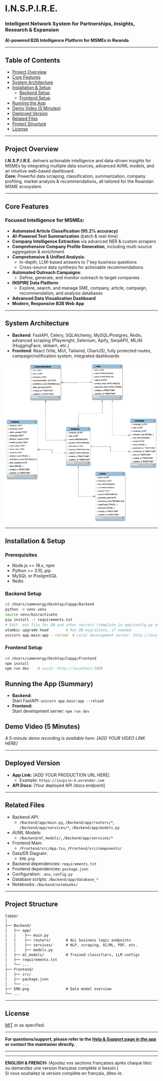 # I.N.S.P.I.R.E.
### Intelligent Network System for Partnerships, Insights, Research & Expansion  
**AI-powered B2B Intelligence Platform for MSMEs in Rwanda**

---

## Table of Contents

- [Project Overview](#project-overview)
- [Core Features](#core-features)
- [System Architecture](#system-architecture)
- [Installation & Setup](#installation--setup)
    - [Backend Setup](#backend-setup)
    - [Frontend Setup](#frontend-setup)
- [Running the App](#running-the-app)
- [Demo Video (5 Minutes)](#demo-video-5-minutes)
- [Deployed Version](#deployed-version)
- [Related Files](#related-files)
- [Project Structure](#project-structure)
- [License](#license)

---

## Project Overview

**I.N.S.P.I.R.E.** delivers actionable intelligence and data-driven insights for MSMEs by integrating multiple data sources, advanced AI/ML models, and an intuitive web-based dashboard.  
**Core:** Powerful data scraping, classification, summarization, company profiling, market analysis & recommendations, all tailored for the Rwandan MSME ecosystem.

---

## Core Features

### Focused Intelligence for MSMEs:
- **Automated Article Classification (95.2% accuracy)**
- **AI-Powered Text Summarization** (batch & real-time)
- **Company Intelligence Extraction** via advanced NER & custom scrapers
- **Comprehensive Company Profile Generation**, including multi-source aggregation & enrichment
- **Comprehensive & Unified Analysis**:  
  - In-depth, LLM-based answers to 7 key business questions
  - Cross-source data synthesis for actionable recommendations
- **Automated Outreach Campaigns**:  
  - Define, generate, and monitor outreach to target companies
- **INSPIRE Data Platform**:  
  - Explore, search, and manage SME, company, article, campaign, recommendation, and analysis databases
- **Advanced Data Visualization Dashboard**
- **Modern, Responsive B2B Web App**

---

## System Architecture

- **Backend**: FastAPI, Celery, SQLAlchemy, MySQL/Postgres, Redis, advanced scraping (Playwright, Selenium, Apify, SerpAPI), ML/AI (HuggingFace, sklearn, etc.)
- **Frontend**: React (Vite, MUI, Tailwind, ChartJS), fully protected routes, campaign/notification system, integrated dashboards

![ERD](ERD.png)

---

## Installation & Setup

### Prerequisites
- Node.js >= 18.x, npm
- Python >= 3.10, pip
- MySQL or PostgreSQL
- Redis

### Backend Setup
```bash
cd /Users/samenergy/Desktop/Cappp/Backend
python -m venv venv
source venv/bin/activate
pip install -r requirements.txt
# Edit .env file for DB and other secrets (template in app/config.py or docs)
alembic upgrade head        # Run DB migrations, if needed
uvicorn app.main:app --reload  # Local development server: http://localhost:8000
```

### Frontend Setup
```bash
cd /Users/samenergy/Desktop/Cappp/Frontend
npm install
npm run dev    # Local: http://localhost:3000
```

## Running the App (Summary)

- **Backend:**  
  Start FastAPI: `uvicorn app.main:app --reload`
- **Frontend:**  
  Start development server: `npm run dev`

## Demo Video (5 Minutes)

*A 5-minute demo recording is available here: [ADD YOUR VIDEO LINK HERE]*  
<!-- Please add a link to a Loom/YouTube or similar hosted walkthrough. -->

---

## Deployed Version

- **App Link:** [ADD YOUR PRODUCTION URL HERE]
    - Example: `https://inspire-4.onrender.com`
- **API Docs:** [Your deployed API /docs endpoint]

---

## Related Files

- Backend API:  
    - `/Backend/app/main.py`, `/Backend/app/routers/*`, `/Backend/app/services/*`, `/Backend/app/models.py`
- AI/ML Models:  
    - `/Backend/ml_models/`, `/Backend/app/services/*`
- Frontend Main:  
    - `/Frontend/src/App.tsx`, `/Frontend/src/components/`
- Data/ER Diagram:  
    - `ERD.png`
- Backend dependencies: `requirements.txt`
- Frontend dependencies: `package.json`
- Configuration: `.env`, `config.py`
- Database scripts: `/Backend/app/database_*`
- Notebooks: `/Backend/notebooks/`

---

## Project Structure

```
Cappp/
│
├── Backend/
│   ├── app/
│   │    ├── main.py
│   │    ├── routers/       # ALL business logic endpoints
│   │    ├── services/      # NLP, scraping, AI/ML, PDF, etc.
│   │    ├── models.py
│   ├── ml_models/          # Trained classifiers, LLM configs
│   ├── requirements.txt
│   └── ...
├── Frontend/
│   ├── src/
│   ├── package.json
│   └── ...
├── ERD.png                 # Data model overview
└── ...
```

---

## License

[MIT](LICENSE) or as specified.

---

**For questions/support, please refer to the [Help & Support page in the app](http://localhost:3000/help) or contact the maintainer directly.**

---

---

**ENGLISH & FRENCH:**
(Ajoutez vos sections françaises après chaque bloc ou demandez une version française complète si besoin.)  
Si vous souhaitez la version complète en français, dites-le.
